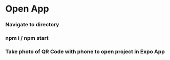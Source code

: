  # Open App
 ### Navigate to directory
 ### npm i / npm start
 ### Take photo of QR Code with phone to open project in Expo App
